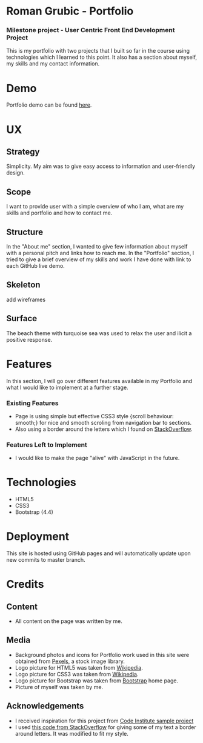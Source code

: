 # Roman Grubic - Portfolio
### Milestone project - User Centric Front End Development Project 

This is my portfolio with two projects that I built so far in the course using technologies which I learned to this point. It also has a section about myself, my skills and my contact information.

# Demo
Portfolio demo can be found [here](https://romangrubic.github.io/first-milestone-project/).

# UX
## Strategy  
Simplicity. My aim was to give easy access to information and user-friendly design.

## Scope
I want to provide user with a simple overview of who I am, what are my skills and portfolio and how to contact me.

## Structure
In the "About me" section, I wanted to give few information about myself with a personal pitch and links how to reach me.
In the "Portfolio" section, I tried to give a brief overview of my skills and work I have done with link to each GitHub live demo.

## Skeleton
add wireframes

## Surface
The beach theme with turquoise sea was used to relax the user and ilicit a positive response.

# Features 
In this section, I will go over different features available in my Portfolio and what I would like to implement at a further stage.
### Existing Features
+ Page is using simple but effective CSS3 style {scroll behaviour: smooth;} for nice and smooth scroling from navigation bar to sections.
+ Also using a border around the letters which I found on [StackOverflow](https://stackoverflow.com/questions/2570972/css-font-border).
### Features Left to Implement
+ I would like to make the page "alive" with JavaScript in the future.

# Technologies
* HTML5
* CSS3
* Bootstrap (4.4)

# Deployment
This site is hosted using GitHub pages and will automatically update upon new commits to master branch.

# Credits
## Content
+ All content on the page was written by me.
## Media
+ Background photos and icons for Portfolio work used in this site were obtained from [Pexels](https://www.pexels.com/), a stock image library.
+ Logo picture for HTML5 was taken from [Wikipedia](https://en.wikipedia.org/wiki/HTML).
+ Logo picture for CSS3 was taken from [Wikipedia](https://en.wikipedia.org/wiki/Cascading_Style_Sheets).
+ Logo picture for Bootstrap was taken from [Bootstrap](https://getbootstrap.com/) home page.
+ Picture of myself was taken by me.
## Acknowledgements
+ I received inspiration for this project from [Code Institute sample project](https://github.com/Code-Institute-Solutions/StudentExampleProjectGradeFive)
+ I used [this code from StackOverflow](https://stackoverflow.com/questions/2570972/css-font-border) for giving some of my text a border around letters. It was modified to fit my style.